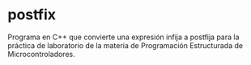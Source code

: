 # postfix
Programa en C++ que convierte una expresión infija a postfija para la práctica de laboratorio de la materia de Programación Estructurada de Microcontroladores. 
